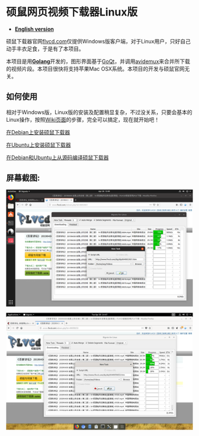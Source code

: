 # 硕鼠网页视频下载器Linux版

* [**English version**](https://github.com/dreamrover/bigrats-go/edit/master/README.md)

硕鼠下载器官网[flvcd.com](http://www.flvcd.com)仅提供Windows版客户端，对于Linux用户，只好自己动手丰衣足食，于是有了本项目。

本项目是用[**Golang**](https://golang.org/)开发的，图形界面基于[GoQt](https://github.com/visualfc/goqt)，并调用[avidemux](http://fixounet.free.fr/avidemux)来合并所下载的视频片段。本项目很快将支持苹果Mac OSX系统。本项目的开发与硕鼠官网无关。

## 如何使用
相对于Windows版，Linux版的安装及配置稍显复杂，不过没关系，只要会基本的Linux操作，按照[Wiki页面](https://github.com/dreamrover/bigrats-go/wiki/%E4%B8%AD%E6%96%87Wiki)的步骤，完全可以搞定，现在就开始吧！

[在Debian上安装硕鼠下载器](https://github.com/dreamrover/bigrats-go/wiki/%E5%9C%A8Debian%E4%B8%8A%E5%AE%89%E8%A3%85%E7%A1%95%E9%BC%A0%E4%B8%8B%E8%BD%BD%E5%99%A8)

[在Ubuntu上安装硕鼠下载器](https://github.com/dreamrover/bigrats-go/wiki/%E5%9C%A8Ubuntu%E4%B8%8A%E5%AE%89%E8%A3%85%E7%A1%95%E9%BC%A0%E4%B8%8B%E8%BD%BD%E5%99%A8)

[在Debian和Ubuntu上从源码编译硕鼠下载器](https://github.com/dreamrover/bigrats-go/wiki/%E5%9C%A8Debian%E5%92%8CUbuntu%E4%B8%8A%E4%BB%8E%E6%BA%90%E7%A0%81%E7%BC%96%E8%AF%91%E7%A1%95%E9%BC%A0%E4%B8%8B%E8%BD%BD%E5%99%A8)

## 屏幕截图:
![image](https://github.com/dreamrover/screenshots/blob/master/bigrats-ubuntu-19.04.png)

![image](https://github.com/dreamrover/screenshots/blob/master/bigrats-debian-buster.png)
